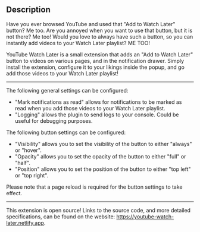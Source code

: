 ## Description

Have you ever browsed YouTube and used that "Add to Watch Later" button? Me too.
Are you annoyed when you want to use that button, but it is not there? Me too!
Would you love to always have such a button, so you can instantly add videos to your Watch Later playlist? ME TOO!

YouTube Watch Later is a small extension that adds an "Add to Watch Later" button to videos on various pages, and in the notification drawer. Simply install the extension, configure it to your likings inside the popup, and go add those videos to your Watch Later playlist!

---

The following general settings can be configured:

- "Mark notifications as read" allows for notifications to be marked as read when you add those videos to your Watch Later playlist.
- "Logging" allows the plugin to send logs to your console. Could be useful for debugging purposes.

The following button settings can be configured:

- "Visibility" allows you to set the visibility of the button to either "always" or "hover".
- "Opacity" allows you to set the opacity of the button to either "full" or "half".
- "Position" allows you to set the position of the button to either "top left" or "top right".

Please note that a page reload is required for the button settings to take effect.

---

This extension is open source! Links to the source code, and more detailed specifications, can be found on the website: https://youtube-watch-later.netlify.app.
